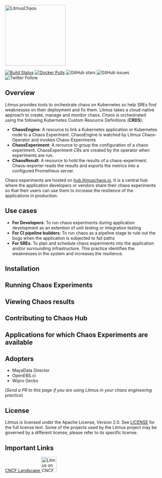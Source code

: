 <img alt="LitmusChaos" src="https://landscape.cncf.io/logos/litmus.svg" width="200">



[![Build Status](https://travis-ci.org/litmuschaos/litmus.svg?branch=master)](https://travis-ci.org/litmuschaos/litmus)
[![Docker Pulls](https://img.shields.io/docker/pulls/openebs/ansible-runner.svg)](https://hub.docker.com/r/openebs/ansible-runner)
![GitHub stars](https://img.shields.io/github/stars/litmuschaos/litmus?style=social)
![GitHub issues](https://img.shields.io/github/issues/litmuschaos/litmus)
![Twitter Follow](https://img.shields.io/twitter/follow/litmuschaos?style=social)

## Overview
Litmus provides tools to orchestrate chaos on Kubernetes so help SREs find weaknesses on their deployment and fix them. Litmus takes a cloud-native approach to create, manage and monitor chaos. Chaos is orchestrated using the following Kubernetes Custom Resource Definitions (**CRDS**):
- **ChaosEngine**: A resource to link a Kubernetes application or Kubernetes node to a Chaos Experiment. ChaosEngine is watched by Litmus Chaos-Operator and invokes Chaos-Experiments
- **ChaosExperiment**: A rerource to group the configuration of a chaos experiment. ChaosExperiment CRs are created by the operator when experiments are run. 
- **ChaosResult**: A resource to hold the results of a chaos-experiment. Chaos-exporter reads the results and exports the metrics into a configured Prometheus server.

Chaos experiments are hosted on <a href="https://hub.litmuschaos.io" target="_blank">hub.litmuschaos.io</a>. It is a central hub where the application developers or vendors share their chaos experiments so that their users can use them to increase the resilience of the applications in production.


## Use cases

- **For Developers**: To run chaos experiments during application development as an extention of unit testing or integration testing
- **For CI pipeline builders**: To run chaos as a pipeline stage to rule out the bugs when the application is subjected to fail paths
- **For SREs**: To plan and schedule chaos experiments into the application and/or surrounding infrastructure. This practice identifies the weaknesses in the system and increases the resilience.


## Installation

## Running Chaos Experiments

## Viewing Chaos results



## Contributing to Chaos Hub

## Applications for which Chaos Experiments are available

## Adopters
- MayaData Director
- OpenEBS.ci
- Wipro Gecko

(*Send a PR to this page if you are using Litmus in your chaos engineering practice*)

## License

Litmus is licensed under the Apache License, Version 2.0. See [LICENSE](./LICENSE) for the full license text. Some of 
the projects used by the Litmus project may be governed by a different license, please refer to its specific license.

## Important Links
<a href="https://landscape.cncf.io/selected=litmus">
  CNCF Landscape <img src="https://landscape.cncf.io/images/left-logo.svg" alt="Litmus on CNCF Landscape" width="50">
</a>

